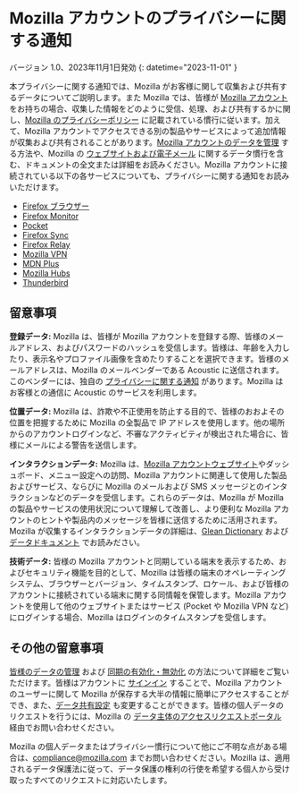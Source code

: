 # Mozilla アカウントのプライバシーに関する通知

バージョン 1.0、2023年11月1日発効
{: datetime="2023-11-01" }

本プライバシーに関する通知では、Mozilla がお客様に関して収集および共有するデータについてご説明します。また Mozilla では、皆様が [Mozilla アカウント](https://accounts.firefox.com/) をお持ちの場合、収集した情報をどのように受信、処理、および共有するかに関し、[Mozilla のプライバシーポリシー](https://www.mozilla.org/privacy/) に記載されている慣行に従います。加えて、Mozilla アカウントでアクセスできる別の製品やサービスによって追加情報が収集および共有されることがあります。[Mozilla アカウントのデータを管理](https://support.mozilla.org/kb/firefox-accounts-managing-account-data) する方法や、Mozilla の [ウェブサイトおよび電子メール](https://www.mozilla.org/privacy/websites/) に関するデータ慣行を含む、ドキュメントの全文または詳細をお読みください。Mozilla アカウントに接続されている以下の各サービスについても、プライバシーに関する通知をお読みいただけます。

- [Firefox ブラウザー](https://www.mozilla.org/privacy/firefox/)
- [Firefox Monitor](https://www.mozilla.org/privacy/firefox-monitor)
- [Pocket](https://getpocket.com/privacy/)
- [Firefox Sync](https://www.mozilla.org/privacy/firefox/#sync)
- [Firefox Relay](https://www.mozilla.org/privacy/firefox-relay/)
- [Mozilla VPN](https://www.mozilla.org/privacy/mozilla-vpn/)
- [MDN Plus](https://www.mozilla.org/privacy/mdn-plus/)
- [Mozilla Hubs](https://www.mozilla.org/privacy/hubs/)
- [Thunderbird](https://www.mozilla.org/privacy/thunderbird/)

## 留意事項

__登録データ:__ Mozilla は、皆様が Mozilla アカウントを登録する際、皆様のメールアドレス、およびパスワードのハッシュを受信します。皆様は、年齢を入力したり、表示名やプロファイル画像を含めたりすることを選択できます。皆様のメールアドレスは、Mozilla のメールベンダーである Acoustic に送信されます。このベンダーには、独自の [プライバシーに関する通知](https://acoustic.com/privacy-notice/) があります。Mozilla はお客様との通信に Acoustic のサービスを利用します。

__位置データ:__ Mozilla は、詐欺や不正使用を防止する目的で、皆様のおおよその位置を把握するために Mozilla の全製品で IP アドレスを使用します。他の場所からのアカウントログインなど、不審なアクティビティが検出された場合に、皆様にメールによる警告を送信します。 

__インタラクションデータ:__ Mozilla は、[Mozilla アカウントウェブサイト](https://accounts.firefox.com/)やダッシュボード、メニュー設定への訪問、Mozilla アカウントに関連して使用した製品およびサービス、ならびに Mozilla のメールおよび SMS メッセージとのインタラクションなどのデータを受信します。これらのデータは、Mozilla が Mozilla の製品やサービスの使用状況について理解して改善し、より便利な Mozilla アカウントのヒントや製品内のメッセージを皆様に送信するために活用されます。Mozilla が収集するインタラクションデータの詳細は、[Glean Dictionary](https://dictionary.telemetry.mozilla.org/apps/accounts_frontend) および [データドキュメント](https://docs.telemetry.mozilla.org/datasets/fxa) でお読みださい。

__技術データ:__ 皆様の Mozilla アカウントと同期している端末を表示するため、およびセキュリティ機能を目的として、Mozilla は皆様の端末のオペレーティングシステム、ブラウザーとバージョン、タイムスタンプ、ロケール、および皆様のアカウントに接続されている端末に関する同情報を保管します。Mozilla アカウントを使用して他のウェブサイトまたはサービス (Pocket や Mozilla VPN など) にログインする場合、Mozilla はログインのタイムスタンプを受信します。

## その他の留意事項

[皆様のデータの管理](https://support.mozilla.org/kb/firefox-accounts-managing-account-data) および [同期の有効化・無効化](https://support.mozilla.org/kb/how-do-i-set-sync-my-computer) の方法について詳細をご覧いただけます。皆様はアカウントに [サインイン](https://accounts.firefox.com/signin) することで、Mozilla アカウントのユーザーに関して Mozilla が保存する大半の情報に簡単にアクセスすることができ、また、[データ共有設定](https://accounts.firefox.com/settings/) も変更することができます。皆様の個人データのリクエストを行うには、Mozilla の [データ主体のアクセスリクエストポータル](https://privacyportal.onetrust.com/webform/1350748f-7139-405c-8188-22740b3b5587/4ba08202-2ede-4934-a89e-f0b0870f95f0) 経由でお問い合わせください。

Mozilla の個人データまたはプライバシー慣行について他にご不明な点がある場合は、compliance@mozilla.com までお問い合わせください。Mozilla は、適用されるデータ保護法に従って、データ保護の権利の行使を希望する個人から受け取ったすべてのリクエストに対応いたします。
